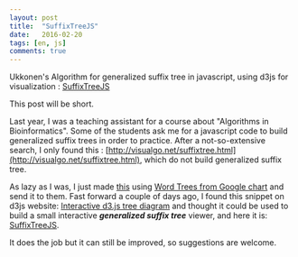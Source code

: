 ```yaml
---
layout: post
title:  "SuffixTreeJS"
date:   2016-02-20
tags: [en, js]
comments: true
---
```


Ukkonen's Algorithm for generalized suffix tree in javascript, using d3js for visualization : [SuffixTreeJS](http://www.mrnoutahi.com/SuffixTreeJS/)
<!--more-->

This post will be short. 

Last year, I was a teaching assistant for a course about "Algorithms in Bioinformatics". Some of the students ask me for a javascript code to build generalized suffix trees in order to practice. After a not-so-extensive search, I only found this : [http://visualgo.net/suffixtree.html](http://visualgo.net/suffixtree.html), which do not build generalized suffix tree. 

As lazy as I was, I just made [this](https://jsfiddle.net/tgqL2444/3/) using [Word Trees from Google chart](https://developers.google.com/chart/interactive/docs/gallery/wordtree) and send it to them. Fast forward a couple of days ago, I found this snippet on d3js website:  [Interactive d3.js tree diagram](http://bl.ocks.org/d3noob/8375092) and thought it could be used to build a small interactive **_generalized suffix tree_** viewer, and here it is: [SuffixTreeJS](http://www.mrnoutahi.com/SuffixTreeJS/).  

It does the job but it can still be improved, so suggestions are welcome.
